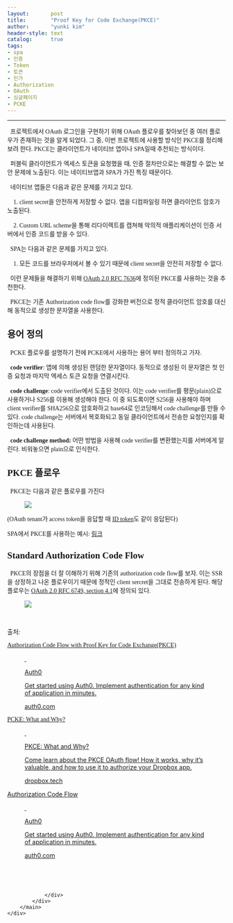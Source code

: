 ```yaml
---
layout:       post
title:        "Proof Key for Code Exchange(PKCE)"
author:       "yunki kim"
header-style: text
catalog:      true
tags: 
- spa
- 인증
- Token
- 토큰
- 인가
- Authorization
- OAuth
- 싱글페이지
- PCKE
---
```


<head></head>
<body id="tt-body-page" class="">
<div id="wrap" class="wrap-right">
    <div id="container">
        <main class="main ">
            <div class="area-main">
                <div class="area-view">
                    <div class="article-header"></div>
                    <hr>
                    <div class="article-view">
                        <div class="contents_style">
                            <p data-ke-size="size16"><span style="font-family: 'Noto Serif KR';">&nbsp; 프로젝트에서 OAuth 로그인을 구현하기 위해 OAuth 플로우를 찾아보던 중 여러 플로우가 존재하는 것을 알게 되었다. 그 중, 이번 프로젝트에 사용할 방식인 PKCE를 정리해보려 한다. PKCE는 클라이언트가 네이티브 앱이나 SPA일때 추천되는 방식이다.</span></p>
<p data-ke-size="size16"><span style="font-family: 'Noto Serif KR';">&nbsp; 퍼블릭 클라이언트가 엑세스 토큰을 요청했을 때, 인증 절차만으로는 해결할 수 없는 보안 문제에 노출된다. 이는 네이티브앱과 SPA가 가진 특징 때문이다.</span></p>
<p data-ke-size="size16"><span style="font-family: 'Noto Serif KR';">&nbsp; 네이티브 앱들은 다음과 같은 문제를 가지고 있다.</span></p>
<p data-ke-size="size16"><span style="font-family: 'Noto Serif KR';">&nbsp; &nbsp; 1. client secret을 안전하게 저장할 수 없다. 앱을 디컴파일링 하면 클라이언트 암호가 노출된다.</span></p>
<p data-ke-size="size16"><span style="font-family: 'Noto Serif KR';">&nbsp; &nbsp; 2. Custom URL scheme을 통해 리다이렉트를 캡쳐해 악의적 애플리케이션이 인증 서버에서 인증 코드를 받을 수 있다.&nbsp;</span></p>
<p data-ke-size="size16"><span style="font-family: 'Noto Serif KR';">&nbsp; SPA는 다음과 같은 문제를 가지고 있다.</span></p>
<p data-ke-size="size16"><span style="font-family: 'Noto Serif KR';">&nbsp; &nbsp; 1. 모든 코드를 브라우저에서 볼 수 있기 때문에 client secret을 안전히 저장할 수 없다.</span></p>
<p data-ke-size="size16"><span style="font-family: 'Noto Serif KR';">&nbsp; 이런 문제들을 해결하기 위해 <a href="https://datatracker.ietf.org/doc/html/rfc7636" target="_blank" rel="noopener">OAuth 2.0 RFC 7636</a>에 정의된 PKCE를 사용하는 것을 추천한다.</span></p>
<p data-ke-size="size16"><span style="font-family: 'Noto Serif KR';">&nbsp; PKCE는 기존 Authorization code flow를 강화한 버전으로 정적 클라이언트 암호를 대신해 동적으로 생성한 문자열을 사용한다.</span></p>
<h2 data-ke-size="size26"><span style="font-family: 'Noto Serif KR';"><b>용어 정의</b></span></h2>
<p data-ke-size="size16"><span style="font-family: 'Noto Serif KR';">&nbsp; PCKE 플로우를 설명하기 전에 PCKE에서 사용하는 용어 부터 정의하고 가자.</span></p>
<p data-ke-size="size16"><span style="font-family: 'Noto Serif KR';">&nbsp; <b>code verifier</b>: 앱에 의해 생성된 랜덤한 문자열이다. 동적으로 생성된 이 문자열은 첫 인증 요청과 마지막 엑세스 토큰 요청을 연결시킨다.</span></p>
<p data-ke-size="size16"><span style="font-family: 'Noto Serif KR';">&nbsp; <b>code challenge</b>: code verifier에서 도출된 것이다. 이는 code verifier를 평문(plain)으로 사용하거나 S256를 이용해 생성해야 한다. 이 중 되도록이면 S256을 사용해야 하며 client verifier를 SHA256으로 암호화하고 base64로 인코딩해서 code challenge를 만들 수 있다. code challenge는 서버에서 복호화되고 동일 클라이언트에서 전송한 요청인지를 확인하는데 사용된다.</span></p>
<p data-ke-size="size16"><span style="font-family: 'Noto Serif KR';">&nbsp;&nbsp;<b>code challenge method: </b>어떤 방법을 사용해 code verifier를 변환했는지를 서버에게 알린다. 비워놓으면 plain으로 인식한다.</span></p>
<h2 data-ke-size="size26"><span style="font-family: 'Noto Serif KR';"><b>PKCE 플로우</b></span></h2>
<p data-ke-size="size16"><span style="font-family: 'Noto Serif KR';">&nbsp; PKCE는 다음과 같은 플로우를 가진다<br></span></p>
<p></p><figure class="imageblock alignCenter">
    <span data-lightbox="lightbox">
        <img src="/img/UHJvb2YgS2V5IGZvciBDb2RlIEV4Y2hhbmdlKFBLQ0Up/img.png">
    </span>
    <figcaption></figcaption>
</figure><p></p>
<p data-ke-size="size16"><span style="font-family: 'Noto Serif KR';">(OAuth tenant가 access token을 응답할 때 <a href="https://auth0.com/docs/secure/tokens/id-tokens" target="_blank" rel="noopener">ID token</a>도 같이 응답된다)</span></p>
<p data-ke-size="size16"><span style="font-family: 'Noto Serif KR';">SPA에서 PKCE를 사용하는 예시: <a href="https://auth0.com/docs/libraries/auth0-single-page-app-sdk" target="_blank" rel="noopener">링크</a></span></p>
<h2 data-ke-size="size26"><span style="font-family: 'Noto Serif KR';"><b>Standard Authorization Code Flow</b></span></h2>
<p data-ke-size="size16"><span style="font-family: 'Noto Serif KR';"><b>&nbsp;&nbsp;</b>PKCE의 장점을 더 잘 이해하기 위해 기존의 authorization code flow를 보자. 이는 SSR을 상정하고 나온 플로우이기 때문에 정적인 client sercret을 그대로 전송하게 된다. 해당 플로우는 <a href="https://datatracker.ietf.org/doc/html/rfc6749#section-4.1" target="_blank" rel="noopener">OAuth 2.0 RFC 6749, section 4.1</a>에 정의되 있다.</span></p>
<p></p><figure class="imageblock alignCenter">
    <span data-lightbox="lightbox">
        <img src="/img/UHJvb2YgS2V5IGZvciBDb2RlIEV4Y2hhbmdlKFBLQ0Up/img_1.png">
    </span>
    <figcaption></figcaption>
</figure><p></p>
<p data-ke-size="size16">&nbsp;</p>
<p data-ke-size="size16"><span style="font-family: 'Noto Serif KR';">출처:</span></p>
<p data-ke-size="size16"><span style="font-family: 'Noto Serif KR';"><a href="https://auth0.com/docs/get-started/authentication-and-authorization-flow/authorization-code-flow-with-proof-key-for-code-exchange-pkce" target="_blank" rel="noopener">Authorization Code Flow with Proof Key for Code Exchange(PKCE)</a></span></p>
<figure id="og_1657455851926" contenteditable="false" data-ke-type="opengraph" data-ke-align="alignCenter" data-og-type="website" data-og-title="Auth0" data-og-description="Get started using Auth0. Implement authentication for any kind of application in minutes." data-og-host="auth0.com" data-og-source-url="https://auth0.com/docs/get-started/authentication-and-authorization-flow/authorization-code-flow-with-proof-key-for-code-exchange-pkce" data-og-url="https://auth0.com/docs/" data-og-image="https://scrap.kakaocdn.net/dn/fms8A/hyO1XmFuFS/XkwMmmTwlxb5xp0OBdwhDk/img.png?width=1200&amp;height=630&amp;face=0_0_1200_630"><a href="https://auth0.com/docs/get-started/authentication-and-authorization-flow/authorization-code-flow-with-proof-key-for-code-exchange-pkce" target="_blank" rel="noopener" data-source-url="https://auth0.com/docs/get-started/authentication-and-authorization-flow/authorization-code-flow-with-proof-key-for-code-exchange-pkce">
<div class="og-image" style="background-image: url('https://scrap.kakaocdn.net/dn/fms8A/hyO1XmFuFS/XkwMmmTwlxb5xp0OBdwhDk/img.png?width=1200&amp;height=630&amp;face=0_0_1200_630');">&nbsp;</div>
<div class="og-text">
<p class="og-title" data-ke-size="size16">Auth0</p>
<p class="og-desc" data-ke-size="size16">Get started using Auth0. Implement authentication for any kind of application in minutes.</p>
<p class="og-host" data-ke-size="size16">auth0.com</p>
</div>
</a></figure>
<p data-ke-size="size16"><span style="font-family: 'Noto Serif KR';"><a href="https://dropbox.tech/developers/pkce--what-and-why-" target="_blank" rel="noopener">PCKE: What and Why?</a></span></p>
<figure id="og_1657455861290" contenteditable="false" data-ke-type="opengraph" data-ke-align="alignCenter" data-og-type="article" data-og-title="PKCE: What and Why?" data-og-description="Come learn about the PKCE OAuth flow! How it works, why it’s valuable, and how to use it to authorize your Dropbox app." data-og-host="dropbox.tech" data-og-source-url="https://dropbox.tech/developers/pkce--what-and-why-" data-og-url="https://dropbox.tech/developers/pkce--what-and-why-" data-og-image="https://scrap.kakaocdn.net/dn/exuCB/hyO16jDcPp/RKKh4E1vK94cK5EgyY9xr0/img.png?width=800&amp;height=420&amp;face=0_0_800_420,https://scrap.kakaocdn.net/dn/Phqxx/hyO3p9F1QX/ip4OraZtLpqq3GGGAOqTyk/img.png?width=720&amp;height=700&amp;face=0_0_720_700,https://scrap.kakaocdn.net/dn/7G5nE/hyO2aTQip4/Fyqfal30X6bqy7No8yJAik/img.png?width=1440&amp;height=305&amp;face=0_0_1440_305"><a href="https://dropbox.tech/developers/pkce--what-and-why-" target="_blank" rel="noopener" data-source-url="https://dropbox.tech/developers/pkce--what-and-why-">
<div class="og-image" style="background-image: url('https://scrap.kakaocdn.net/dn/exuCB/hyO16jDcPp/RKKh4E1vK94cK5EgyY9xr0/img.png?width=800&amp;height=420&amp;face=0_0_800_420,https://scrap.kakaocdn.net/dn/Phqxx/hyO3p9F1QX/ip4OraZtLpqq3GGGAOqTyk/img.png?width=720&amp;height=700&amp;face=0_0_720_700,https://scrap.kakaocdn.net/dn/7G5nE/hyO2aTQip4/Fyqfal30X6bqy7No8yJAik/img.png?width=1440&amp;height=305&amp;face=0_0_1440_305');">&nbsp;</div>
<div class="og-text">
<p class="og-title" data-ke-size="size16">PKCE: What and Why?</p>
<p class="og-desc" data-ke-size="size16">Come learn about the PKCE OAuth flow! How it works, why it’s valuable, and how to use it to authorize your Dropbox app.</p>
<p class="og-host" data-ke-size="size16">dropbox.tech</p>
</div>
</a></figure>
<p data-ke-size="size16"><a href="https://auth0.com/docs/get-started/authentication-and-authorization-flow/authorization-code-flow" target="_blank" rel="noopener">Authorization Code Flow</a></p>
<figure id="og_1657455876959" contenteditable="false" data-ke-type="opengraph" data-ke-align="alignCenter" data-og-type="website" data-og-title="Auth0" data-og-description="Get started using Auth0. Implement authentication for any kind of application in minutes." data-og-host="auth0.com" data-og-source-url="https://auth0.com/docs/get-started/authentication-and-authorization-flow/authorization-code-flow" data-og-url="https://auth0.com/docs/" data-og-image="https://scrap.kakaocdn.net/dn/7FyoG/hyO1YFSr2n/ok4ymrVBXjWQzU1EN7wRtk/img.png?width=1200&amp;height=630&amp;face=0_0_1200_630"><a href="https://auth0.com/docs/get-started/authentication-and-authorization-flow/authorization-code-flow" target="_blank" rel="noopener" data-source-url="https://auth0.com/docs/get-started/authentication-and-authorization-flow/authorization-code-flow">
<div class="og-image" style="background-image: url('https://scrap.kakaocdn.net/dn/7FyoG/hyO1YFSr2n/ok4ymrVBXjWQzU1EN7wRtk/img.png?width=1200&amp;height=630&amp;face=0_0_1200_630');">&nbsp;</div>
<div class="og-text">
<p class="og-title" data-ke-size="size16">Auth0</p>
<p class="og-desc" data-ke-size="size16">Get started using Auth0. Implement authentication for any kind of application in minutes.</p>
<p class="og-host" data-ke-size="size16">auth0.com</p>
</div>
</a></figure>
<p data-ke-size="size16">&nbsp;</p>
                        </div>
                        <br>
                        <div class="tags"></div>
                    </div>
                    
                </div>
            </div>
        </main>
    </div>
</div>


</body>